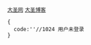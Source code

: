 
<a href='http://59.110.143.111' target="_blank">`大圣网`</a>
<a href='http://59.110.143.111/blog/' target="_blank">`大圣博客`</a>


```
{
  code:''//1024 用户未登录
}
```


    
